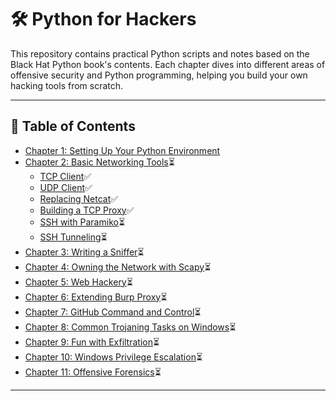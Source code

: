# 🛠️ Python for Hackers

This repository contains practical Python scripts and notes based on the Black Hat Python book's contents. Each chapter dives into different areas of offensive security and Python programming, helping you build your own hacking tools from scratch.


---

## 📘 Table of Contents

- [Chapter 1: Setting Up Your Python Environment]()
- [Chapter 2: Basic Networking Tools](./Chapter%202.%20Basic%20Networking%20Tools/)⏳
  - [TCP Client](./Chapter%202.%20Basic%20Networking%20Tools/tcp_client.py)✅
  - [UDP Client](./Chapter%202.%20Basic%20Networking%20Tools/udp_client.py)✅
  - [Replacing Netcat](./Chapter%202.%20Basic%20Networking%20Tools/replacing_netcat.py)✅ 
  - [Building a TCP Proxy](./Chapter%202.%20Basic%20Networking%20Tools/tcp_proxy.py)✅
  - [SSH with Paramiko](./ssh_paramiko.py)⏳
  - [SSH Tunneling](./ssh_tunneling.py)⏳
- [Chapter 3: Writing a Sniffer](#chapter-3-writing-a-sniffer)⏳
- [Chapter 4: Owning the Network with Scapy](#chapter-4-owning-the-network-with-scapy)⏳
- [Chapter 5: Web Hackery](#chapter-5-web-hackery)⏳
- [Chapter 6: Extending Burp Proxy](#chapter-6-extending-burp-proxy)⏳
- [Chapter 7: GitHub Command and Control](#chapter-7-github-command-and-control)⏳
- [Chapter 8: Common Trojaning Tasks on Windows](#chapter-8-common-trojaning-tasks-on-windows)⏳
- [Chapter 9: Fun with Exfiltration](#chapter-9-fun-with-exfiltration)⏳
- [Chapter 10: Windows Privilege Escalation](#chapter-10-windows-privilege-escalation)⏳
- [Chapter 11: Offensive Forensics](#chapter-11-offensive-forensics)⏳

---
